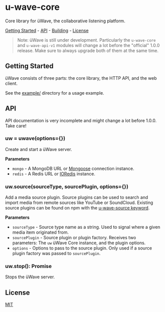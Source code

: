 # u-wave-core

Core library for üWave, the collaborative listening platform.

[Getting Started](#getting-started) - [API](#api) - [Building](#contributing) -
[License](#license)

> Note: üWave is still under development. Particularly the `u-wave-core` and
> `u-wave-api-v1` modules will change a lot before the "official" 1.0.0 release.
> Make sure to always upgrade both of them at the same time.

## Getting Started

üWave consists of three parts: the core library, the HTTP API, and the web
client.

See the [example/][example] directory for a usage example.

## API

API documentation is very incomplete and might change a lot before 1.0.0.
Take care!

### uw = uwave(options={})

Create and start a üWave server.

**Parameters**

 - `mongo` - A MongoDB URL or [Mongoose][] connection instance.
 - `redis` - A Redis URL or [IORedis][] instance.

### uw.source(sourceType, sourcePlugin, options={})

Add a media source plugin. Source plugins can be used to search and import media
from remote sources like YouTube or SoundCloud. Existing source plugins can be
found on npm with the [u-wave-source keyword][].

**Parameters**

 * `sourceType` - Source type name as a string. Used to signal where a given
   media item originated from.
 * `sourcePlugin` - Source plugin or plugin factory. Receives two parameters:
   The `uw` üWave Core instance, and the plugin options.
 * `options` - Options to pass to the source plugin. Only used if
   a source plugin factory was passed to `sourcePlugin`.

### uw.stop(): Promise

Stops the üWave server.

## License

[MIT][]

[Mongoose]: http://mongoosejs.com/
[IORedis]: https://github.com/luin/ioredis
[u-wave-source keyword]: https://www.npmjs.com/browse/keyword/u-wave-source

[example]: example/
[MIT]: ./LICENSE
